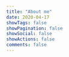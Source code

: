 ```yaml
---
title: "About me"
date: 2020-04-17
showTags: false
showPagination: false
showSocial: false
showActions: false
comments: false
---
```


